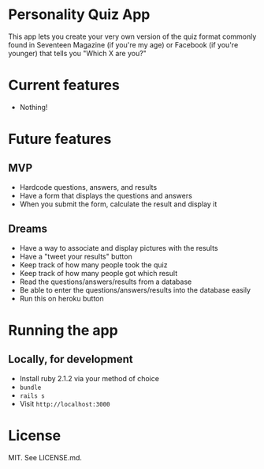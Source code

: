 # Personality Quiz App

This app lets you create your very own version of the quiz format commonly found in Seventeen Magazine (if you're my age) or Facebook (if you're younger) that tells you "Which X are you?"

# Current features

* Nothing!

# Future features

## MVP

* Hardcode questions, answers, and results
* Have a form that displays the questions and answers
* When you submit the form, calculate the result and display it

## Dreams

* Have a way to associate and display pictures with the results
* Have a "tweet your results" button
* Keep track of how many people took the quiz
* Keep track of how many people got which result
* Read the questions/answers/results from a database
* Be able to enter the questions/answers/results into the database easily
* Run this on heroku button

# Running the app

## Locally, for development

* Install ruby 2.1.2 via your method of choice
* `bundle`
* `rails s`
* Visit `http://localhost:3000`

# License

MIT. See LICENSE.md.